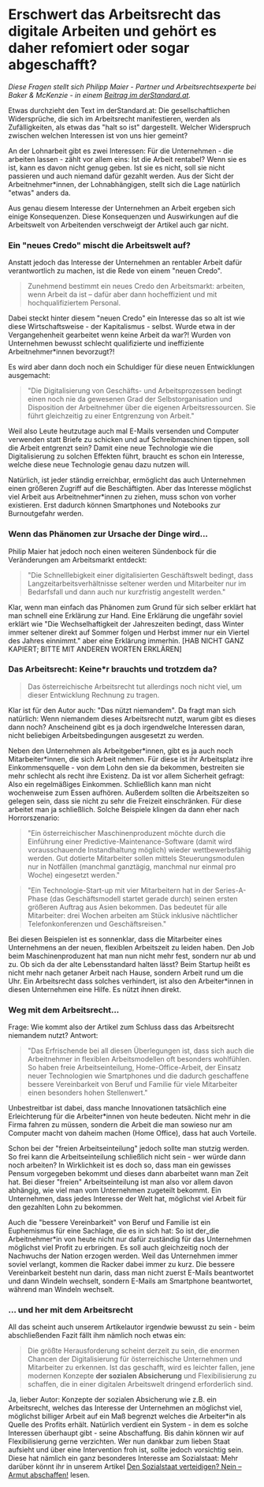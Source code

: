 # Erschwert das Arbeitsrecht das digitale Arbeiten und gehört es daher refomiert oder sogar abgeschafft?
  
*Diese Fragen stellt sich Philipp Maier - Partner und Arbeitsrechtsexperte bei Baker & McKenzie - in einem [Beitrag im derStandard.at](http://mobil.derstandard.at/2000044206137/Wenn-das-Arbeitsrecht-digitales-Arbeiten-erschwert?ref=rss).*

Etwas durchzieht den Text im derStandard.at: Die gesellschaftlichen Widersprüche, die sich im Arbeitsrecht manifestieren, werden als Zufälligkeiten, als etwas das "halt so ist" dargestellt. Welcher Widerspruch zwischen welchen Interessen ist von uns hier gemeint? 

An der Lohnarbeit gibt es zwei Interessen: Für die Unternehmen - die arbeiten lassen - zählt vor allem eins: Ist die Arbeit rentabel? Wenn sie es ist, kann es davon nicht genug geben. Ist sie es nicht, soll sie nicht passieren und auch niemand dafür gezahlt werden. Aus der Sicht der Arbeitnehmer*innen, der Lohnabhängigen, stellt sich die Lage natürlich "etwas" anders da.

Aus genau diesem Interesse der Unternehmen an Arbeit ergeben sich einige Konsequenzen. Diese Konsequenzen und Auswirkungen auf die Arbeitswelt von Arbeitenden verschweigt der Artikel auch gar nicht. 

### Ein "neues Credo" mischt die Arbeitswelt auf?

Anstatt jedoch das Interesse der Unternehmen an rentabler Arbeit dafür verantwortlich zu machen, ist die Rede von einem "neuen Credo". 

> Zunehmend bestimmt ein neues Credo den Arbeitsmarkt: arbeiten, wenn Arbeit da ist – dafür aber dann hocheffizient und mit hochqualifiziertem Personal.

Dabei steckt hinter diesem "neuen Credo" ein Interesse das so alt ist wie diese Wirtschaftsweise - der Kapitalismus - selbst. Wurde etwa in der Vergangehenheit gearbeitet wenn keine Arbeit da war?! Wurden von Unternehmen bewusst schlecht qualifizierte und ineffiziente Arbeitnehmer\*innen bevorzugt?!

Es wird aber dann doch noch ein Schuldiger für diese neuen Entwicklungen ausgemacht:
> "Die Digitalisierung von Geschäfts- und Arbeitsprozessen bedingt einen noch nie da gewesenen Grad der Selbstorganisation und Disposition der Arbeitnehmer über die eigenen Arbeitsressourcen. Sie führt gleichzeitig zu einer Entgrenzung von Arbeit."

Weil also Leute heutzutage auch mal E-Mails versenden und Computer verwenden statt Briefe zu schicken und auf Schreibmaschinen tippen, soll die Arbeit entgrenzt sein? Damit eine neue Technologie wie die Digitalisierung zu solchen Effekten führt, braucht es schon ein Interesse, welche diese neue Technologie genau dazu nutzen will.

Natürlich, ist jeder ständig erreichbar, ermöglicht das auch Unternehmen einen größeren Zugriff auf die Beschäftigten. Aber das Interesse möglichst viel Arbeit aus Arbeitnehmer\*innen zu ziehen, muss schon von vorher existieren. Erst dadurch können Smartphones und Notebooks zur Burnoutgefahr werden.

### Wenn das Phänomen zur Ursache der Dinge wird...

Philip Maier hat jedoch noch einen weiteren Sündenbock für die Veränderungen am Arbeitsmarkt entdeckt:

>"Die Schnelllebigkeit einer digitalisierten Geschäftswelt bedingt, dass Langzeitarbeitsverhältnisse seltener werden und Mitarbeiter nur im Bedarfsfall und dann auch nur kurzfristig angestellt werden."

Klar, wenn man einfach das Phänomen zum Grund für sich selber erklärt hat man schnell eine Erklärung zur Hand. Eine Erklärung die ungefähr soviel erklärt wie "Die Wechselhaftigkeit der Jahreszeiten bedingt, dass Winter immer seltener direkt auf Sommer folgen und Herbst immer nur ein Viertel des Jahres einnimmt." aber eine Erklärung immerhin. [HAB NICHT GANZ KAPIERT; BITTE MIT ANDEREN WORTEN ERKLÄREN]

### Das Arbeitsrecht: Keine\*r brauchts und trotzdem da?

> Das österreichische Arbeitsrecht tut allerdings noch nicht viel, um dieser Entwicklung Rechnung zu tragen.

Klar ist für den Autor auch: "Das nützt niemandem". Da fragt man sich natürlich: Wenn niemandem dieses Arbeitsrecht nutzt, warum gibt es dieses dann noch? Anscheinend gibt es ja doch irgendwelche Interessen daran, nicht beliebigen Arbeitsbedingungen ausgesetzt zu werden. 

Neben den Unternehmen als Arbeitgeber\*innen, gibt es ja auch noch Mitarbeiter\*innen, die sich Arbeit nehmen. Für diese ist ihr Arbeitsplatz ihre Einkommensquelle - von dem Lohn den sie da bekommen, bestreiten sie mehr schlecht als recht ihre Existenz. Da ist vor allem Sicherheit gefragt: Also ein regelmäßiges Einkommen. Schließlich kann man nicht wochenweise zum Essen aufhören. Außerdem sollten die Arbeitszeiten so gelegen sein, dass sie nicht zu sehr die Freizeit einschränken. Für diese arbeitet man ja schließlich. Solche Beispiele klingen da dann eher nach Horrorszenario:

>"Ein österreichischer Maschinenproduzent möchte durch die Einführung einer Predictive-Maintenance-Software (damit wird vorausschauende Instandhaltung möglich) wieder wettbewerbsfähig werden. Gut dotierte Mitarbeiter sollen mittels Steuerungsmodulen nur in Notfällen (manchmal ganztägig, manchmal nur einmal pro Woche) eingesetzt werden."

>"Ein Technologie-Start-up mit vier Mitarbeitern hat in der Series-A-Phase (das Geschäftsmodell startet gerade durch) seinen ersten größeren Auftrag aus Asien bekommen. Das bedeutet für alle Mitarbeiter: drei Wochen arbeiten am Stück inklusive nächtlicher Telefonkonferenzen und Geschäftsreisen."

Bei diesen Beispielen ist es sonnenklar, dass die Mitarbeiter eines Unternehmens an der neuen, flexiblen Arbeitszeit zu leiden haben. Den Job beim Maschinenproduzent hat man nun nicht mehr fest, sondern nur ab und zu. Ob sich da der alte Lebensstandard halten lässt? Beim Startup heißt es nicht mehr nach getaner Arbeit nach Hause, sondern Arbeit rund um die Uhr. Ein Arbeitsrecht dass solches verhindert, ist also den Arbeiter\*innen in diesen Unternehmen eine Hilfe. Es nützt ihnen direkt. 

### Weg mit dem Arbeitsrecht...

Frage: Wie kommt also der Artikel zum Schluss dass das Arbeitsrecht niemandem nutzt? Antwort:

>"Das Erfrischende bei all diesen Überlegungen ist, dass sich auch die Arbeitnehmer in flexiblen Arbeitsmodellen oft besonders wohlfühlen. So haben freie Arbeitseinteilung, Home-Office-Arbeit, der Einsatz neuer Technologien wie Smartphones und die dadurch geschaffene bessere Vereinbarkeit von Beruf und Familie für viele Mitarbeiter einen besonders hohen Stellenwert."

Unbestreitbar ist dabei, dass manche Innovationen tatsächlich eine Erleichterung für die Arbeiter\*innen von heute bedeuten. Nicht mehr in die Firma fahren zu müssen, sondern die Arbeit die man sowieso nur am Computer macht von daheim machen (Home Office), dass hat auch Vorteile. 

Schon bei der "freien Arbeitseinteilung" jedoch sollte man stutzig werden. So frei kann die Arbeitseinteilung schließlich nicht sein - wer würde dann noch arbeiten? In Wirklichkeit ist es doch so, dass man ein gewisses Pensum vorgegeben bekommt und dieses dann abarbeitet wann man Zeit hat. Bei dieser "freien" Arbeitseinteilung ist man also vor allem davon abhängig, wie viel man vom Unternehmen zugeteilt bekommt. Ein Unternehmen, dass jedes Interesse der Welt hat, möglichst viel Arbeit für den gezahlten Lohn zu bekommen.

Auch die "bessere Vereinbarkeit" von Beruf und Familie ist ein Euphemismus für eine Sachlage, die es in sich hat: So ist der_die Arbeitnehmer\*in von heute nicht nur dafür zuständig für das Unternehmen möglichst viel Profit zu erbringen. Es soll auch  gleichzeitig noch der Nachwuchs der Nation erzogen werden. Weil das Unternehmen immer soviel verlangt, kommen die Racker dabei immer zu kurz. Die bessere Vereinbarkeit besteht nun darin, dass man nicht zuerst E-Mails beantwortet und dann Windeln wechselt, sondern E-Mails am Smartphone beantwortet, während man Windeln wechselt.

### ... und her mit dem Arbeitsrecht

All das scheint auch unserem Artikelautor irgendwie bewusst zu sein - beim abschließenden Fazit fällt ihm nämlich noch etwas ein:

>Die größte Herausforderung scheint derzeit zu sein, die enormen Chancen der Digitalisierung für österreichische Unternehmen und Mitarbeiter zu erkennen. Ist das geschafft, wird es leichter fallen, jene modernen Konzepte **der sozialen Absicherung** und Flexibilisierung zu schaffen, die in einer digitalen Arbeitswelt dringend erforderlich sind. 

Ja, lieber Autor: Konzepte der sozialen Absicherung wie z.B. ein Arbeitsrecht, welches das Interesse der Unternehmen an möglichst viel, möglichst billiger Arbeit auf ein Maß begrenzt welches die Arbeiter\*in als Quelle des Profits erhält. Natürlich verdient ein System - in dem es solche Interessen überhaupt gibt - seine Abschaffung. Bis dahin können wir auf Flexibilisierung gerne verzichten. Wer nun dankbar zum lieben Staat aufsieht und über eine Intervention froh ist, sollte jedoch vorsichtig sein. Diese hat nämlich ein ganz besonderes Interesse am Sozialstaat: Mehr darüber könnt ihr in unserem Artikel [Den Sozialstaat verteidigen? Nein – Armut abschaffen!](https://geskrit.wordpress.com/texte/den-sozialstaat-verteidigen-nein-armut-abschaffen) lesen.
